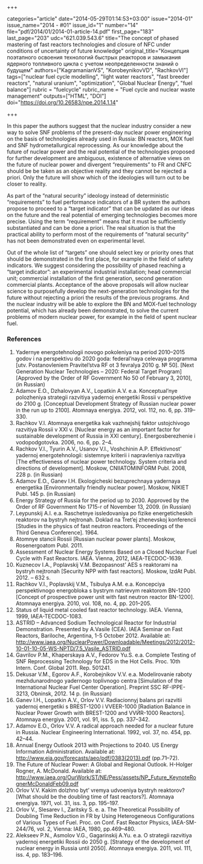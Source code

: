 +++

categories="article"
date="2014-05-29T01:14:53+03:00"
issue="2014-01"
issue_name="2014 - #01"
issue_id="1"
number="14"
file="pdf/2014/01/2014-01-article-14.pdf"
first_page="183"
last_page="203"
udc="621.039.543.6"
title="The concept of phased mastering of fast reactors technologies and closure of NFC under conditions of uncertainty of future knowledge"
original_title="Концепция поэтапного освоения технологий быстрых реакторов и замыкания ядерного топливного цикла с учетом неопределенности знаний о будущем"
authors=["KagramanianVS", "KorobeynikovVD", "RachkovVI"]
tags=["nuclear fuel cycle modelling", "light water reactors", "fast breeder reactors", "natural uranium", "optimization", "Global Nuclear Energy", "fuel balance"]
rubric = "fuelcycle"
rubric_name = "Fuel cycle and nuclear waste management"
outputs=["HTML", "DOI"]
doi="https://doi.org/10.26583/npe.2014.1.14"

+++

In this paper the authors suggest that the nuclear industry consider a new way to solve SNF problems of the present-day nuclear power engineering on the basis of technologies already used in Russia: BN reactors, MOX fuel and SNF hydrometallurgical reprocessing. As our knowledge about the future of nuclear power and the real potential of the technologies proposed for further development are ambiguous, existence of alternative views on the future of nuclear power and divergent “requirements” to FR and CNFC should be be taken as an objective reality and they cannot be rejected a priori. Only the future will show which of the ideologies will turn out to be closer to reality.

As part of the “natural security” ideology instead of deterministic “requirements” to fuel performance indicators of a BR system the authors propose to proceed to a “target indicator” that can be updated as our ideas on the future and the real potential of emerging technologies becomes more precise. Using the term “requirement” means that it must be sufficiently substantiated and can be done a priori. The real situation is that the practical ability to perform most of the requirements of “natural security” has not been demonstrated even on experimental level.

Out of the whole list of “targets” one should select key or priority ones that should be demonstrated in the first place, for example in the field of safety indicators. We suggest considering the possibility of phased reaching a “target indicator”: an experimental industrial installation; head commercial unit; commercial installation of the first generation, second generation commercial plants. Acceptance of the above proposals will allow nuclear science to purposefully develop the next-generation technologies for the future without rejecting a priori the results of the previous programs. And the nuclear industry will be able to explore the BN and MOX-fuel technology potential, which has already been demonstrated, to solve the current problems of modern nuclear power, for example in the field of spent nuclear fuel.

### References

1. Yadernye energotehnologii novogo pokoleniya na period 2010–2015 godov i na perspektivu do 2020 goda: federal’naya celevaya programma [utv. Postanovleniem Pravitel’stva RF ot 3 fevralya 2010 g. № 50]. [Next Generation Nuclear Technologies – 2020: Federal Target Program] [Approved by the Order of RF Government No 50 of February 3, 2010], (in Russian)
2. Adamov E.O., Dzhalovyan A.V., Lopatkin A.V. e.a. Konceptual’nye polozheniya strategii razvitiya yadernoj energetiki Rossii v perspektive do 2100 g. [Conceptual Development Strategy of Russian nuclear power in the run up to 2100]. Atomnaya energiya. 2012, vol. 112, no. 6, pp. 319–330.
3. Rachkov V.I. Atomnaya energetika kak vazhnejshij faktor ustojchivogo razvitiya Rossii v XXI v. [Nuclear energy as an important factor for sustainable development of Russia in XXI century]. Energosberezhenie i vodopodgotovka. 2006, no. 6, pp. 2–4.
4. Rachkov V.I., Tyurin A.V., Usanov V.I., Voshchinin A.P. Effektivnost’ yadernoj energotehnologii: sistemnye kriterii i napravleniya razvitiya [The effectiveness of nuclear power technology. System criteria and directions of development]. Moskow, CNIIATOMINFORM Publ. 2008, 228 p. (in Russian)
5. Adamov E.O., Ganev I.H. Ekologicheski bezuprechnaya yadernaya energetika [Environmentally friendly nuclear power]. Moskow, NIKIET Publ. 145 p. (in Russian)
6. Energy Strategy of Russia for the period up to 2030. Approved by the Order of RF Government No 1715-r of November 13, 2009. (in Russian)
7. Leypunskij A.I. e.a. Raschetnye issledovaniya po fizike energeticheskih reaktorov na bystryh nejtronah. Doklad na Tret’ej zhenevskoj konferencii [Studies in the physics of fast neutron reactors. Proceedings of the Third Geneva Conference]. 1964.
8. Atomnye stancii Rossii [Russian nuclear power plants]. Moskow, Rosenergoatom Publ. 2011.
9. Assessment of Nuclear Energy Systems Based on a Closed Nuclear Fuel Cycle with Fast Reactors. IAEA. Vienna, 2012, IAEA-TECDOC-1639.
10. Kuznecov I.A., Poplavskij V.M. Bezopasnost’ AES s reaktorami na bystryh nejtronah [Security NPP with fast reactors]. Moskow, IzdAt Publ. 2012. – 632 s.
11. Rachkov V.I., Poplavskij V.M., Tsibulya A.M. e.a. Koncepciya perspektivnogo energobloka s bystrym natrievym reaktorom BN-1200 [Concept of prospective power unit with fast neutron reactor BN-1200]. Atomnaya energiya. 2010, vol. 108, no. 4, pp. 201–205.
12. Status of liquid metal cooled fast reactor technology. IAEA. Vienna, 1999, IAEA-TECDOC-1083.
13. ASTRID – Advanced Sodium Technological Reactor for Industrial Demonstration. Presented by A.Vasile (CEA). IAEA Seminar on Fast Reactors, Bariloche, Argentina, 1-5 October 2012. Available at: http://www.iaea.org/NuclearPower/Downloadable/Meetings/2012/2012-10-01-10-05-WS-NPTD/7.5_Vasile_ASTRID.pdf
14. Gavrilov P.M., Khaperskaya A.V., Fedorov Yu.S. e.a. Complete Testing of SNF Reprocessing Technology for EDS in the Hot Cells. Proc. 10th Intern. Conf. Global 2011. Rep. 501241.
15. Dekusar V.M., Egorov A.F., Korobejnikov V.V. e.a. Modelirovanie raboty mezhdunarodnogo yadernogo toplivnogo centra [Simulation of the International Nuclear Fuel Center Operation]. Preprint SSC RF-IPPE-3213, Obninsk, 2012. 14 p. (in Russian)
16. Ganev I.H., Lopatkin A.V., Orlov V.V. Radiacionnyj balans pri razvitii yadernoj energetiki s BREST-1200 i VVEER-1000 [Radiation Balance in Nuclear Power Growth with BREST-1200 and VVЙR-1000 Reactors]. Atomnaya energiya. 2001, vol. 91, iss. 5, pp. 337–342.
17. Adamov E.O., Orlov V.V. A radical approach needed for a nuclear future in Russia. Nuclear Engineering International. 1992, vol. 37, no. 454, pp. 42–44.
18. Annual Energy Outlook 2013 with Projections to 2040. US Energy Information Administration. Available at: http://www.eia.gov/forecasts/aeo/pdf/0383(2013).pdf (pp.71–72).
19. The Future of Nuclear Power: A Global and Regional Outlook. H-Holger Rogner, A. McDonald. Available at: http://www.iaea.org/OurWork/ST/NE/Pess/assets/NP_Future_KeynoteRognerMcDonaldFeb09.pdf
20. Orlov V.V. Kakim dolzhno byt’ vremya udvoeniya bystryh reaktorov? [What should be the doubling time of fast reactors?]. Atomnaya energiya. 1971, vol. 31, iss. 3, pp. 195–197.
21. Orlov V., Slesarev I., Zaritsky S. e. a. The Theoretical Possibility of Doubling Time Reduction in FR by Using Heterogeneous Configurations of Various Types of Fuel. Proc. on Conf. Fast Reactor Physics, IAEA-SM-244/76, vol. 2, Vienna: IAEA, 1980, pp.469–480.
22. Alekseev P.N., Asmolov V.G., Gagarinskij A.Yu. e.a. O strategii razvitiya yadernoj energetiki Rossii do 2050 g. [Strategy of the development of nuclear energy in Russia until 2050]. Atomnaya energiya. 2011, vol. 111, iss. 4, pp. 183–196.